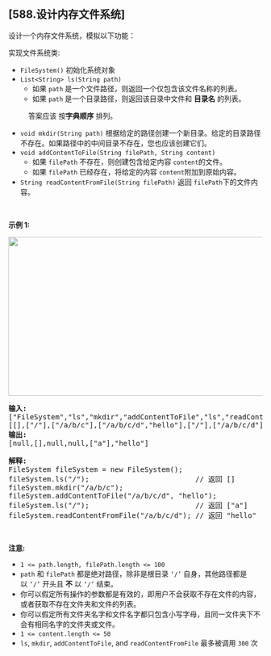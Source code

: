 ## [588.设计内存文件系统]
<p>设计一个内存文件系统，模拟以下功能：</p>

<p>实现文件系统类:</p>

<ul>
	<li><code>FileSystem()</code>&nbsp;初始化系统对象</li>
	<li><code>List&lt;String&gt; ls(String path)</code>
	<ul>
		<li>如果 <code>path</code> 是一个文件路径，则返回一个仅包含该文件名称的列表。</li>
		<li>如果 <code>path</code> 是一个目录路径，则返回该目录中文件和 <strong>目录名</strong> 的列表。</li>
	</ul>
	</li>
</ul>

<p>&nbsp; &nbsp; &nbsp; &nbsp; &nbsp; 答案应该 按<strong>字典顺序</strong> 排列。</p>

<ul>
	<li><code>void mkdir(String path)</code>&nbsp;根据给定的路径创建一个新目录。给定的目录路径不存在。如果路径中的中间目录不存在，您也应该创建它们。</li>
	<li><code>void addContentToFile(String filePath, String content)</code>
	<ul>
		<li>如果 <code>filePath</code> 不存在，则创建包含给定内容&nbsp;<code>content</code>的文件。</li>
		<li>如果 <code>filePath</code> 已经存在，将给定的内容&nbsp;<code>content</code>附加到原始内容。</li>
	</ul>
	</li>
	<li><code>String readContentFromFile(String filePath)</code>&nbsp;返回 <code>filePath</code>下的文件内容。</li>
</ul>

<p>&nbsp;</p>

<p><strong>示例 1:</strong></p>

<p><img src="https://assets.leetcode.com/uploads/2021/04/28/filesystem.png" style="height: 315px; width: 650px;" /></p>

<pre>
<strong>输入:</strong> 
["FileSystem","ls","mkdir","addContentToFile","ls","readContentFromFile"]
[[],["/"],["/a/b/c"],["/a/b/c/d","hello"],["/"],["/a/b/c/d"]]
<strong>输出:</strong>
[null,[],null,null,["a"],"hello"]

<strong>解释:</strong>
FileSystem fileSystem = new FileSystem();
fileSystem.ls("/");                         // 返回 []
fileSystem.mkdir("/a/b/c");
fileSystem.addContentToFile("/a/b/c/d", "hello");
fileSystem.ls("/");                         // 返回 ["a"]
fileSystem.readContentFromFile("/a/b/c/d"); // 返回 "hello"</pre>

<p>&nbsp;</p>

<p><strong>注意:</strong></p>

<ul>
	<li><code>1 &lt;= path.length,&nbsp;filePath.length &lt;= 100</code></li>
	<li><code>path</code>&nbsp;和&nbsp;<code>filePath</code>&nbsp;都是绝对路径，除非是根目录&nbsp;<code>‘/’</code>&nbsp;自身，其他路径都是以&nbsp;<code>‘/’</code>&nbsp;开头且 <strong>不</strong> 以&nbsp;<code>‘/’</code>&nbsp;结束。</li>
	<li>你可以假定所有操作的参数都是有效的，即用户不会获取不存在文件的内容，或者获取不存在文件夹和文件的列表。</li>
	<li>你可以假定所有文件夹名字和文件名字都只包含小写字母，且同一文件夹下不会有相同名字的文件夹或文件。</li>
	<li><code>1 &lt;= content.length &lt;= 50</code></li>
	<li><code>ls</code>,&nbsp;<code>mkdir</code>,&nbsp;<code>addContentToFile</code>, and&nbsp;<code>readContentFromFile</code>&nbsp;最多被调用&nbsp;<code>300</code>&nbsp;次</li>
</ul>
